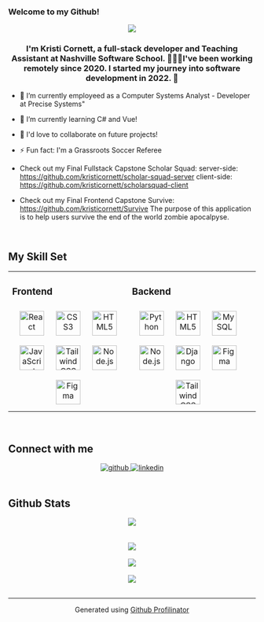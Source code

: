 

### Welcome to my Github!  
<div align="center">
  <aside>
<img src="https://media.licdn.com/dms/image/D4E03AQFwcPhL31twIA/profile-displayphoto-shrink_400_400/0/1675791750788?e=1693440000&v=beta&t=TGBzCEE8qfDttcU8cZ-3Iu5EgZ7MqnI5lOaeMDX6aaY"/>
    </aside>
</div>  
  

### <div align="center">I'm Kristi Cornett, a full-stack developer and Teaching Assistant at Nashville Software School. 👩🏻‍💻I've been working remotely since 2020.  I started my journey into software development in 2022. 🚀</div>  
  

- 🔭 I’m currently employeed as a Computer Systems Analyst - Developer at Precise Systems" 
  

- 🌱 I’m currently learning C# and Vue!
  

- 🧩 I'd love to collaborate on future projects!  
  

- ⚡ Fun fact: I'm a Grassroots Soccer Referee


- Check out my Final Fullstack Capstone Scholar Squad: server-side: https://github.com/kristicornett/scholar-squad-server
  client-side: https://github.com/kristicornett/scholarsquad-client


- Check out my Final Frontend Capstone Survive: https://github.com/kristicornett/Survive 
The purpose of this application is to help users survive the end of the world zombie apocalpyse.
  

<br/>  


## My Skill Set  
<table><tr><td valign="top" width="50%">



### Frontend  
<div align="center">  
<a href="https://reactjs.org/" target="_blank"><img style="margin: 10px" src="https://profilinator.rishav.dev/skills-assets/react-original-wordmark.svg" alt="React" height="50" /></a>  
<a href="https://www.w3schools.com/css/" target="_blank"><img style="margin: 10px" src="https://profilinator.rishav.dev/skills-assets/css3-original-wordmark.svg" alt="CSS3" height="50" /></a>  
<a href="https://en.wikipedia.org/wiki/HTML5" target="_blank"><img style="margin: 10px" src="https://profilinator.rishav.dev/skills-assets/html5-original-wordmark.svg" alt="HTML5" height="50" /></a>  
<a href="https://www.javascript.com/" target="_blank"><img style="margin: 10px" src="https://profilinator.rishav.dev/skills-assets/javascript-original.svg" alt="JavaScript" height="50" /></a>  
<a href="https://www.tailwindcss.com/" target="_blank"><img style="margin: 10px" src="https://profilinator.rishav.dev/skills-assets/tailwindcss.svg" alt="Tailwind CSS" height="50" /></a>  
<a href="https://nodejs.org/" target="_blank"><img style="margin: 10px" src="https://profilinator.rishav.dev/skills-assets/nodejs-original-wordmark.svg" alt="Node.js" height="50" /></a>  
<a href="https://www.figma.com/" target="_blank"><img style="margin: 10px" src="https://profilinator.rishav.dev/skills-assets/figma-icon.svg" alt="Figma" height="50" /></a>  
</div>

</td><td valign="top" width="50%">



### Backend  
<div align="center">  
<a href="https://www.python.org/" target="_blank"><img style="margin: 10px" src="https://profilinator.rishav.dev/skills-assets/python-original.svg" alt="Python" height="50" /></a>  
<a href="https://en.wikipedia.org/wiki/HTML5" target="_blank"><img style="margin: 10px" src="https://profilinator.rishav.dev/skills-assets/html5-original-wordmark.svg" alt="HTML5" height="50" /></a>  
<a href="https://www.mysql.com/" target="_blank"><img style="margin: 10px" src="https://profilinator.rishav.dev/skills-assets/mysql-original-wordmark.svg" alt="MySQL" height="50" /></a>  
<a href="https://nodejs.org/" target="_blank"><img style="margin: 10px" src="https://profilinator.rishav.dev/skills-assets/nodejs-original-wordmark.svg" alt="Node.js" height="50" /></a>  
<a href="https://www.djangoproject.com/" target="_blank"><img style="margin: 10px" src="https://profilinator.rishav.dev/skills-assets/django-original.svg" alt="Django" height="50" /></a>  
<a href="https://www.figma.com/" target="_blank"><img style="margin: 10px" src="https://profilinator.rishav.dev/skills-assets/figma-icon.svg" alt="Figma" height="50" /></a>  
<a href="https://www.tailwindcss.com/" target="_blank"><img style="margin: 10px" src="https://profilinator.rishav.dev/skills-assets/tailwindcss.svg" alt="Tailwind CSS" height="50" /></a>  
</div>

</td><td valign="top" width="50%">

</table></td>
<br/>  


## Connect with me  
<div align="center">
<a href="https://github.com/kristicornett" target="_blank">
<img src=https://img.shields.io/badge/github-%2324292e.svg?&style=for-the-badge&logo=github&logoColor=white alt=github style="margin-bottom: 5px;" />
</a>
<a href="https://www.linkedin.com/in/kristi-cornett-350640248/" target="_blank">
<img src=https://img.shields.io/badge/linkedin-%231E77B5.svg?&style=for-the-badge&logo=linkedin&logoColor=white alt=linkedin style="margin-bottom: 5px;" />
</a>  
</div>  
  

<br/>  


## Github Stats  
<div align="center"><img src="https://github-readme-stats.vercel.app/api?username=kristicornett&show_icons=true&count_private=true&hide_border=true" align="center" /></div>  

<br/>  
 

<br/>  

<div align="center"><img src="https://spotify-github-profile.vercel.app/api/view?uid=31bicus6dlo7enxwdymvz7ruki6e&cover_image=true&theme=default&show_offline=false&background_color=121212&interchange=false" /></div>  

<br/>  

<div align="center">
<img src="https://komarev.com/ghpvc/?username=kristicornett&&style=flat-square" align="center" />
</div>  
  

<br/>  

<div align="center">
            <a href="https://www.buymeacoffee.com/kristiC" target="_blank" style="display: inline-block;">
                <img
                    src="https://img.shields.io/badge/Donate-Buy%20Me%20A%20Coffee-orange.svg?style=flat-square&logo=buymeacoffee" 
                    align="center"
                />
            </a></div>
<br />

----
<div align="center">Generated using <a href="https://profilinator.rishav.dev/" target="_blank">Github Profilinator</a></div>
